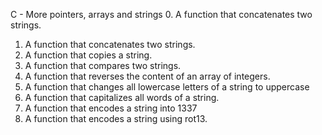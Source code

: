 C - More pointers, arrays and strings
0. A function that concatenates two strings.
1. A function that concatenates two strings.
2. A function that copies a string.
3. A function that compares two strings.
4. A function that reverses the content of an array of integers.
5. A function that changes all lowercase letters of a string to uppercase
6. A function that capitalizes all words of a string.
7. A function that encodes a string into 1337
8. A function that encodes a string using rot13.
